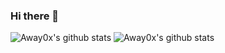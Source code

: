 ### Hi there 👋

![Away0x's github stats](https://github-readme-stats.vercel.app/api/top-langs?username=Away0x&hide_border=true)
![Away0x's github stats](https://github-readme-stats.vercel.app/api?username=Away0x&show_icons=true&hide=prs&hide_border=true)
